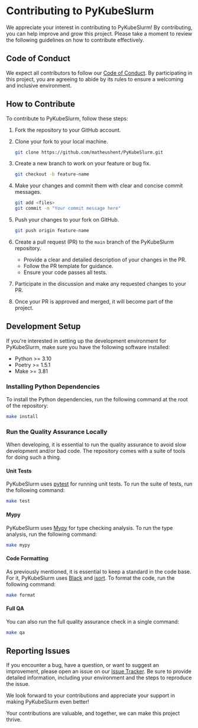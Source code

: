 # Contributing to PyKubeSlurm

We appreciate your interest in contributing to PyKubeSlurm! By contributing, you can help improve and grow this project. Please take a moment to review the following guidelines on how to contribute effectively.

## Code of Conduct

We expect all contributors to follow our [Code of Conduct](./CODE_OF_CONDUCT.md). By participating in this project, you are agreeing to abide by its rules to ensure a welcoming and inclusive environment.

## How to Contribute

To contribute to PyKubeSlurm, follow these steps:

1. Fork the repository to your GitHub account.
2. Clone your fork to your local machine.

    ```bash
    git clone https://github.com/matheushent/PyKubeSlurm.git
    ```
3. Create a new branch to work on your feature or bug fix.

    ```bash
    git checkout -b feature-name
    ```
4. Make your changes and commit them with clear and concise commit messages.

    ```bash
    git add <files>
    git commit -m "Your commit message here"
    ```
5. Push your changes to your fork on GitHub.

    ```bash
    git push origin feature-name
    ```
6. Create a pull request (PR) to the `main` branch of the PyKubeSlurm repository.
    - Provide a clear and detailed description of your changes in the PR.
    - Follow the PR template for guidance.
    - Ensure your code passes all tests.
7. Participate in the discussion and make any requested changes to your PR.
8. Once your PR is approved and merged, it will become part of the project.

## Development Setup

If you're interested in setting up the development environment for PyKubeSlurm, make sure you have the following software installed:

* Python >= 3.10
* Poetry >= 1.5.1
* Make >= 3.81

### Installing Python Dependencies

To install the Python dependencies, run the following command at the root of the repository:

```bash
make install
```

### Run the Quality Assurance Locally

When developing, it is essential to run the quality assurance to avoid slow development and/or bad code. The repository comes with a suite of tools for doing such a thing.

#### Unit Tests

PyKubeSlurm uses [pytest](https://pytest.org) for running unit tests. To run the suite of tests, run the following command:

```bash
make test
```

#### Mypy

PyKubeSlurm uses [Mypy](https://www.mypy-lang.org) for type checking analysis. To run the type analysis, run the following command:

```bash
make mypy
```

#### Code Formatting

As previously mentioned, it is essential to keep a standard in the code base. For it, PyKubeSlurm uses [Black](https://github.com/psf/black) and [isort](https://pycqa.github.io/isort/). To format the code, run the following command:

```bash
make format
```

#### Full QA

You can also run the full quality assurance check in a single command:

```bash
make qa
```

## Reporting Issues

If you encounter a bug, have a question, or want to suggest an improvement, please open an issue on our [Issue Tracker](https://github.com/matheushent/PyKubeSlurm/issues). Be sure to provide detailed information, including your environment and the steps to reproduce the issue.

We look forward to your contributions and appreciate your support in making PyKubeSlurm even better!

Your contributions are valuable, and together, we can make this project thrive.

